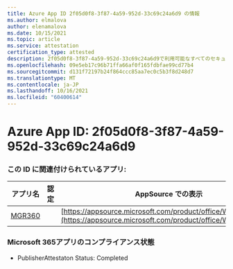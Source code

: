```yaml
---
title: Azure App ID 2f05d0f8-3f87-4a59-952d-33c69c24a6d9 の情報
ms.author: elmalova
author: elenamalova
ms.date: 10/15/2021
ms.topic: article
ms.service: attestation
certification_type: attested
description: 2f05d0f8-3f87-4a59-952d-33c69c24a6d9で利用可能なすべてのセキュリティおよびコンプライアンス情報。
ms.openlocfilehash: 09e5eb17c96b71ffa66af0f165fdbfae99cd77b4
ms.sourcegitcommit: d131f72197b24f864ccc85aa7ec0c5b3f8d248d7
ms.translationtype: MT
ms.contentlocale: ja-JP
ms.lasthandoff: 10/16/2021
ms.locfileid: "60400614"
---
```

# <a name="azure-app-id-2f05d0f8-3f87-4a59-952d-33c69c24a6d9"></a>Azure App ID: 2f05d0f8-3f87-4a59-952d-33c69c24a6d9


### <a name="apps-associated-with-this-id"></a>この ID に関連付けられているアプリ:
| **アプリ名** | **認定** | **AppSource での表示** |
|--------------|---------------|-----------------------|
| [MGR360](https://docs.microsoft.com/microsoft-365-app-certification/forward/WA200003329) |  | [https://appsource.microsoft.com/product/office/WA200003329](https://appsource.microsoft.com/product/office/WA200003329) |

### <a name="microsoft-365-app-compliance-status"></a>Microsoft 365アプリのコンプライアンス状態
- PublisherAttestaton Status: Completed
